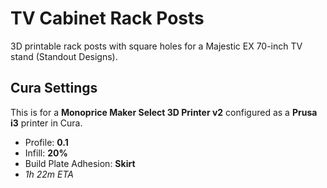 # TV Cabinet Rack Posts

3D printable rack posts with square holes for a Majestic EX 70-inch TV stand (Standout Designs).

## Cura Settings

This is for a **Monoprice Maker Select 3D Printer v2** configured as a **Prusa i3** printer in Cura.

* Profile: **0.1**
* Infill: **20%**
* Build Plate Adhesion: **Skirt**
* *1h 22m ETA*
